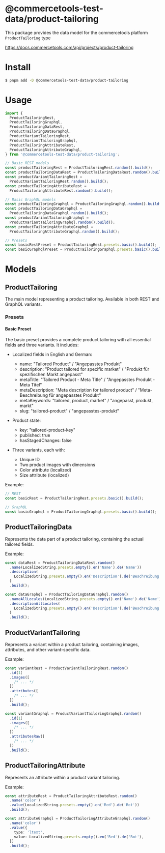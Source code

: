 # @commercetools-test-data/product-tailoring

This package provides the data model for the commercetools platform `ProductTailoring` type

https://docs.commercetools.com/api/projects/product-tailoring

# Install

```bash
$ pnpm add -D @commercetools-test-data/product-tailoring
```

# Usage

```ts
import {
  ProductTailoringRest,
  ProductTailoringGraphql,
  ProductTailoringDataRest,
  ProductTailoringDataGraphql,
  ProductVariantTailoringRest,
  ProductVariantTailoringGraphql,
  ProductTailoringAttributeRest,
  ProductTailoringAttributeGraphql,
} from '@commercetools-test-data/product-tailoring';

// Basic REST models
const productTailoringRest = ProductTailoringRest.random().build();
const productTailoringDataRest = ProductTailoringDataRest.random().build();
const productVariantTailoringRest =
  ProductVariantTailoringRest.random().build();
const productTailoringAttributeRest =
  ProductTailoringAttributeRest.random().build();

// Basic GraphQL models
const productTailoringGraphql = ProductTailoringGraphql.random().build();
const productTailoringDataGraphql =
  ProductTailoringDataGraphql.random().build();
const productVariantTailoringGraphql =
  ProductVariantTailoringGraphql.random().build();
const productTailoringAttributeGraphql =
  ProductTailoringAttributeGraphql.random().build();

// Presets
const basicRestPreset = ProductTailoringRest.presets.basic().build();
const basicGraphqlPreset = ProductTailoringGraphql.presets.basic().build();
```

# Models

## ProductTailoring

The main model representing a product tailoring. Available in both REST and GraphQL variants.

### Presets

#### Basic Preset

The basic preset provides a complete product tailoring with all essential fields and three variants. It includes:

- Localized fields in English and German:

  - name: "Tailored Product" / "Angepasstes Produkt"
  - description: "Product tailored for specific market" / "Produkt für spezifischen Markt angepasst"
  - metaTitle: "Tailored Product - Meta Title" / "Angepasstes Produkt - Meta Titel"
  - metaDescription: "Meta description for tailored product" / "Meta-Beschreibung für angepasstes Produkt"
  - metaKeywords: "tailored, product, market" / "angepasst, produkt, markt"
  - slug: "tailored-product" / "angepasstes-produkt"

- Product state:

  - key: "tailored-product-key"
  - published: true
  - hasStagedChanges: false

- Three variants, each with:
  - Unique ID
  - Two product images with dimensions
  - Color attribute (localized)
  - Size attribute (localized)

Example:

```ts
// REST
const basicRest = ProductTailoringRest.presets.basic().build();

// GraphQL
const basicGraphql = ProductTailoringGraphql.presets.basic().build();
```

## ProductTailoringData

Represents the data part of a product tailoring, containing the actual tailored fields.

Example:

```ts
const dataRest = ProductTailoringDataRest.random()
  .name(LocalizedString.presets.empty().en('Name').de('Name'))
  .description(
    LocalizedString.presets.empty().en('Description').de('Beschreibung')
  )
  .build();

const dataGraphql = ProductTailoringDataGraphql.random()
  .nameAllLocales(LocalizedString.presets.empty().en('Name').de('Name'))
  .descriptionAllLocales(
    LocalizedString.presets.empty().en('Description').de('Beschreibung')
  )
  .build();
```

## ProductVariantTailoring

Represents a variant within a product tailoring, containing images, attributes, and other variant-specific data.

Example:

```ts
const variantRest = ProductVariantTailoringRest.random()
  .id(1)
  .images([
    /* ... */
  ])
  .attributes([
    /* ... */
  ])
  .build();

const variantGraphql = ProductVariantTailoringGraphql.random()
  .id(1)
  .images([
    /* ... */
  ])
  .attributesRaw([
    /* ... */
  ])
  .build();
```

## ProductTailoringAttribute

Represents an attribute within a product variant tailoring.

Example:

```ts
const attributeRest = ProductTailoringAttributeRest.random()
  .name('color')
  .value(LocalizedString.presets.empty().en('Red').de('Rot'))
  .build();

const attributeGraphql = ProductTailoringAttributeGraphql.random()
  .name('color')
  .value({
    type: 'ltext',
    value: LocalizedString.presets.empty().en('Red').de('Rot'),
  })
  .build();
```
